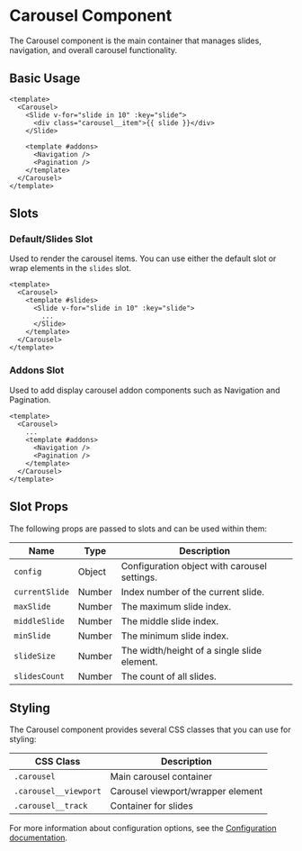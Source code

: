 # Carousel Component

The Carousel component is the main container that manages slides, navigation, and overall carousel functionality.

## Basic Usage

```vue
<template>
  <Carousel>
    <Slide v-for="slide in 10" :key="slide">
      <div class="carousel__item">{{ slide }}</div>
    </Slide>
    
    <template #addons>
      <Navigation />
      <Pagination />
    </template>
  </Carousel>
</template>
```

## Slots

### Default/Slides Slot

Used to render the carousel items. You can use either the default slot or wrap elements in the `slides` slot.

```vue
<template>
  <Carousel>
    <template #slides>
      <Slide v-for="slide in 10" :key="slide">
        ...
      </Slide>
    </template>
  </Carousel>
</template>
```

### Addons Slot

Used to add display carousel addon components such as Navigation and Pagination.

```vue
<template>
  <Carousel>
    ...
    <template #addons>
      <Navigation />
      <Pagination />
    </template>
  </Carousel>
</template>
```

## Slot Props

The following props are passed to slots and can be used within them:

| Name           | Type    | Description                                 |
| -------------- | ------- | ------------------------------------------- |
| `config`       | Object  | Configuration object with carousel settings. |
| `currentSlide` | Number  | Index number of the current slide.          |
| `maxSlide`     | Number  | The maximum slide index.                    |
| `middleSlide`  | Number  | The middle slide index.                     |
| `minSlide`     | Number  | The minimum slide index.                    |
| `slideSize`    | Number  | The width/height of a single slide element. |
| `slidesCount`  | Number  | The count of all slides.                    |

## Styling

The Carousel component provides several CSS classes that you can use for styling:

| CSS Class            | Description                       |
| -------------------- | --------------------------------- |
| `.carousel`          | Main carousel container           |
| `.carousel__viewport`| Carousel viewport/wrapper element |
| `.carousel__track`   | Container for slides              |

For more information about configuration options, see the [Configuration documentation](/config).